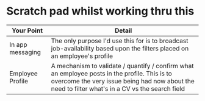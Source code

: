 # Scratch pad whilst working thru this

|Your Point | Detail   |
|---|---|
|  In app messaging |The only purpose I'd use this for is to broadcast job-availability based upon the filters placed on an employee's profile   |
|Employee Profile|A mechanism to validate / quantify / confirm what an employee posts in the profile. This is to overcome the very issue being had now about the need to filter what's in a CV vs the search field|
